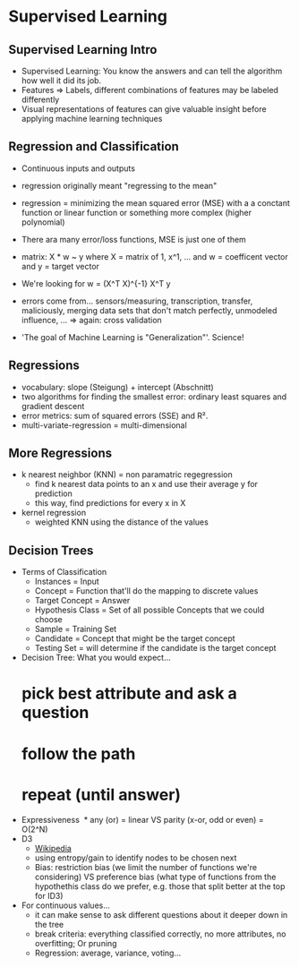 # Supervised Learning

## Supervised Learning Intro
* Supervised Learning: You know the answers and can tell the algorithm how well it did its job.
* Features => Labels, different combinations of features may be labeled differently
* Visual representations of features can give valuable insight before applying machine learning techniques

## Regression and Classification
* Continuous inputs and outputs
* regression originally meant "regressing to the mean"
* regression = minimizing the mean squared error (MSE) with a a conctant function or linear function or something more complex (higher polynomial)
* There ara many error/loss functions, MSE is just one of them

* matrix: X * w ~ y where X = matrix of 1, x^1, ... and w = coefficent vector and y = target vector
* We're looking for w = (X^T X)^{-1} X^T y

* errors come from... sensors/measuring, transcription, transfer, maliciously, merging data sets that don't match perfectly, unmodeled influence, ... => again: cross validation

* 'The goal of Machine Learning is "Generalization"'. Science!

## Regressions
* vocabulary: slope (Steigung) + intercept (Abschnitt)
* two algorithms for finding the smallest error: ordinary least squares and gradient descent
* error metrics: sum of squared errors (SSE) and R².
* multi-variate-regression = multi-dimensional

## More Regressions
* k nearest neighbor (KNN) = non paramatric regegression
  * find k nearest data points to an x and use their average y for prediction
  * this way, find predictions for every x in X
* kernel regression
  * weighted KNN using the distance of the values

## Decision Trees
* Terms of Classification
  * Instances = Input
  * Concept = Function that'll do the mapping to discrete values
  * Target Concept = Answer
  * Hypothesis Class = Set of all possible Concepts that we could choose
  * Sample = Training Set
  * Candidate = Concept that might be the target concept
  * Testing Set = will determine if the candidate is the target concept
* Decision Tree: What you would expect...
  # pick best attribute and ask a question
  # follow the path
  # repeat (until answer)
* Expressiveness
  * any (or) = linear VS parity (x-or, odd or even) = O(2^N)
* D3
  * [Wikipedia](https://de.wikipedia.org/wiki/ID3)
  * using entropy/gain to identify nodes to be chosen next
  * Bias: restriction bias (we limit the number of functions we're considering) VS preference bias (what type of functions from the hypothethis class do we prefer, e.g. those that split better at the top for ID3)
* For continuous values...
    * it can make sense to ask different questions about it deeper down in the tree
    * break criteria: everything classified correctly, no more attributes, no overfitting; Or pruning
    * Regression: average, variance, voting...
